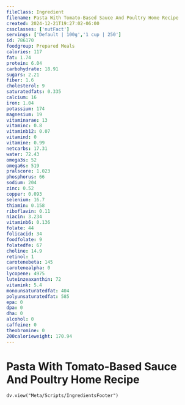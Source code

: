 ```yaml
---
fileClass: Ingredient
filename: Pasta With Tomato-Based Sauce And Poultry Home Recipe
created: 2024-12-21T19:27:02-06:00
cssclasses: ['nutFact']
servings: ['Default | 100g','1 cup | 250']
id: 786170
foodgroup: Prepared Meals
calories: 117
fat: 1.74
protein: 6.04
carbohydrate: 18.91
sugars: 2.21
fiber: 1.6
cholesterol: 9
saturatedfats: 0.335
calcium: 16
iron: 1.04
potassium: 174
magnesium: 19
vitaminarae: 13
vitaminc: 0.8
vitaminb12: 0.07
vitamind: 0
vitamine: 0.99
netcarbs: 17.31
water: 72.43
omega3s: 52
omega6s: 519
pralscore: 1.023
phosphorus: 66
sodium: 204
zinc: 0.52
copper: 0.093
selenium: 16.7
thiamin: 0.158
riboflavin: 0.11
niacin: 3.234
vitaminb6: 0.136
folate: 44
folicacid: 34
foodfolate: 9
folatedfe: 67
choline: 14.9
retinol: 1
carotenebeta: 145
carotenealpha: 0
lycopene: 4975
luteinzeaxanthin: 72
vitamink: 5.4
monounsaturatedfat: 404
polyunsaturatedfat: 585
epa: 0
dpa: 0
dha: 0
alcohol: 0
caffeine: 0
theobromine: 0
200calorieweight: 170.94
---
```


# Pasta With Tomato-Based Sauce And Poultry Home Recipe

```dataviewjs
dv.view("Meta/Scripts/IngredientsFooter")
```